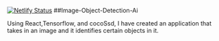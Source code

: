 [![Netlify Status](https://api.netlify.com/api/v1/badges/31deae1e-c714-4dfb-a568-f2f34e4f66bd/deploy-status)](https://app.netlify.com/sites/gallant-volhard-9a7901/deploys)
##Image-Object-Detection-Ai

Using React,Tensorflow, and cocoSsd, I have created an application that takes in an image and it identifies certain objects in it. 
